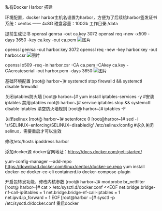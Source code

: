 私有Docker Harbor 搭建

环境配置，docker harbor主机名设置为harbor，方便为了后续给harbor签发证书
系统：centos —— 4c8G
磁盘容量：100Gb
工作目录:/data

提前生成证书
openssl genrsa -out ca.key 3072
openssl req -new -x509 -days 3650 -key ca.key -out ca.pem
![图片](https://user-images.githubusercontent.com/85480356/177931824-3a41fa14-f098-4515-8b06-d4cedbeb1c03.png)

openssl genrsa -out harbor.key  3072
openssl req -new -key harbor.key -out harbor.csr
![图片](https://user-images.githubusercontent.com/85480356/177934387-0e3643fc-dbc7-4ce5-a0ad-1ee5f2669b3b.png)

openssl x509 -req -in harbor.csr -CA ca.pem -CAkey ca.key -CAcreateserial -out harbor.pem -days 3650
![图片](https://user-images.githubusercontent.com/85480356/177932028-ef0320b6-733c-4f80-b4bb-e52a04848332.png)


基础环境配置
[root@ harbor~]# systemctl stop firewalld && systemctl disable firewalld

关闭iptables防火墙
[root@ harbor~]# yum install iptables-services -y  #安装iptables
禁用iptables
root@ harbor~]# service iptables stop   && systemctl disable iptables
清空防火墙规则
[root@ harbor~]# iptables -F 

关闭selinux
[root@ harbor~]# setenforce 0
[root@harbor~]# sed -i 's/SELINUX=enforcing/SELINUX=disabled/g' /etc/selinux/config #永久关闭selinux，需要重启才可以生效

修改/etc/hosts
ipaddress harbor

添加docker源
docker官网地址：https://docs.docker.com/get-started/

yum-config-manager  --add-repo   https://download.docker.com/linux/centos/docker-ce.repo
yum install docker-ce docker-ce-cli containerd.io docker-compose-plugin
 
开启包转发功能、修改内核参数
[root@ harbor~]# modprobe br_netfilter
[root@ harbor~]# cat > /etc/sysctl.d/docker.conf <<EOF
net.bridge.bridge-nf-call-ip6tables = 1
net.bridge.bridge-nf-call-iptables = 1
net.ipv4.ip_forward = 1
EOF
[root@harbor ~]# sysctl -p /etc/sysctl.d/docker.conf
重启docker
                                                      
                                                       
                                                       
                                                       
                                                       
